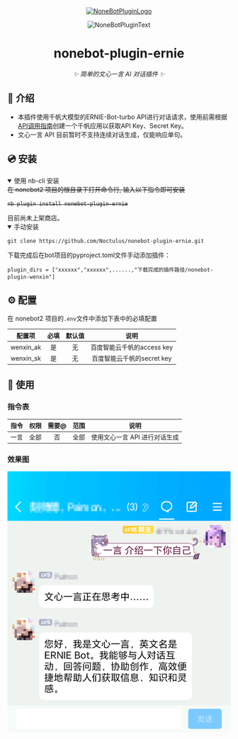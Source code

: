 <div align="center">
  <a href="https://v2.nonebot.dev/store"><img src="https://github.com/A-kirami/nonebot-plugin-template/blob/resources/nbp_logo.png" width="180" height="180" alt="NoneBotPluginLogo"></a>
  <br>
  <p><img src="https://github.com/A-kirami/nonebot-plugin-template/blob/resources/NoneBotPlugin.svg" width="240" alt="NoneBotPluginText"></p>
</div>

<div align="center">

# nonebot-plugin-ernie

_✨ 简单的文心一言 AI 对话插件 ✨_

</div>

## 📖 介绍  

- 本插件使用千帆大模型的ERNIE-Bot-turbo API进行对话请求，使用前需根据[API调用指南](https://cloud.baidu.com/doc/WENXINWORKSHOP/s/flfmc9do2)创建一个千帆应用以获取API Key、Secret Key。  
- 文心一言 API 目前暂时不支持连续对话生成，仅能响应单句。

## 💿 安装

<details open>
<summary>使用 nb-cli 安装</summary>
<del>在 nonebot2 项目的根目录下打开命令行, 输入以下指令即可安装

    nb plugin install nonebot-plugin-ernie
</del>
目前尚未上架商店。
</details>
<details open>
<summary>手动安装</summary>
    
    git clone https://github.com/Noctulus/nonebot-plugin-ernie.git
下载完成后在bot项目的pyproject.toml文件手动添加插件：

    plugin_dirs = ["xxxxxx","xxxxxx",......,"下载完成的插件路径/nonebot-plugin-wenxin"]
</details>

## ⚙️ 配置

在 nonebot2 项目的`.env`文件中添加下表中的必填配置

| 配置项 | 必填 | 默认值 | 说明 |
|:-----:|:----:|:----:|:----:|
| wenxin_ak | 是 | 无 | 百度智能云千帆的access key |
| wenxin_sk | 是 | 无 | 百度智能云千帆的secret key |

## 🎉 使用
### 指令表
| 指令 | 权限 | 需要@ | 范围 | 说明 |
|:-----:|:----:|:----:|:----:|:----:|
| 一言 | 全部 | 否 | 全部 | 使用文心一言 API 进行对话生成 |

### 效果图
![效果图](./preview.png)

